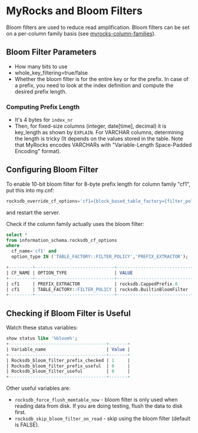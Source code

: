 # MyRocks and Bloom Filters

Bloom filters are used to reduce read amplification. Bloom filters can be set on a per-column family basis (see [myrocks-column-families](/columns-storage-engines-and-plugins/storage-engines/myrocks/myrocks-column-families/)).

## Bloom Filter Parameters

- How many bits to use
- whole_key_filtering=true/false
- Whether the bloom filter is for the entire key or for the prefix. In case of a prefix, you need to look at the index definition and compute the desired prefix length.

### Computing Prefix Length

- It's 4 bytes for `index_nr`
- Then, for fixed-size columns (integer, date[time], decimal) it is key_length as shown by `EXPLAIN`.  For VARCHAR columns, determining the length is tricky   (It depends on the values stored in the table. Note that MyRocks encodes VARCHARs with  "Variable-Length Space-Padded Encoding" format).

## Configuring Bloom Filter

To enable 10-bit bloom filter for 8-byte prefix length for column family "cf1",  put this into my.cnf:

```sql
rocksdb_override_cf_options='cf1={block_based_table_factory={filter_policy=bloomfilter:10:false;whole_key_filtering=0;};prefix_extractor=capped:8};'
```

and restart the server.

Check if the column family actually uses the bloom filter:

```sql
select * 
from information_schema.rocksdb_cf_options 
where 
  cf_name='cf1' and
  option_type IN ('TABLE_FACTORY::FILTER_POLICY','PREFIX_EXTRACTOR');
```

```sql
+---------+------------------------------+----------------------------+
| CF_NAME | OPTION_TYPE                  | VALUE                      |
+---------+------------------------------+----------------------------+
| cf1     | PREFIX_EXTRACTOR             | rocksdb.CappedPrefix.8     |
| cf1     | TABLE_FACTORY::FILTER_POLICY | rocksdb.BuiltinBloomFilter |
+---------+------------------------------+----------------------------+
```

## Checking if Bloom Filter is Useful

Watch these status variables:

```sql
show status like '%bloom%';
+-------------------------------------+-------+
| Variable_name                       | Value |
+-------------------------------------+-------+
| Rocksdb_bloom_filter_prefix_checked | 1     |
| Rocksdb_bloom_filter_prefix_useful  | 0     |
| Rocksdb_bloom_filter_useful         | 0     |
+-------------------------------------+-------+
```

Other useful variables are:

- `rocksdb_force_flush_memtable_now` - bloom filter is only used when reading data from disk. If you are doing testing, flush the data to disk first.
- `rocksdb_skip_bloom_filter_on_read` - skip using the bloom filter (default is FALSE).